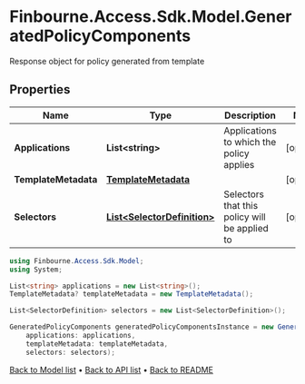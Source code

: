# Finbourne.Access.Sdk.Model.GeneratedPolicyComponents
Response object for policy generated from template

## Properties

Name | Type | Description | Notes
------------ | ------------- | ------------- | -------------
**Applications** | **List&lt;string&gt;** | Applications to which the policy applies | [optional] 
**TemplateMetadata** | [**TemplateMetadata**](TemplateMetadata.md) |  | [optional] 
**Selectors** | [**List&lt;SelectorDefinition&gt;**](SelectorDefinition.md) | Selectors that this policy will be applied to | [optional] 

```csharp
using Finbourne.Access.Sdk.Model;
using System;

List<string> applications = new List<string>();
TemplateMetadata? templateMetadata = new TemplateMetadata();

List<SelectorDefinition> selectors = new List<SelectorDefinition>();

GeneratedPolicyComponents generatedPolicyComponentsInstance = new GeneratedPolicyComponents(
    applications: applications,
    templateMetadata: templateMetadata,
    selectors: selectors);
```

[Back to Model list](../README.md#documentation-for-models) &#8226; [Back to API list](../README.md#documentation-for-api-endpoints) &#8226; [Back to README](../README.md)

